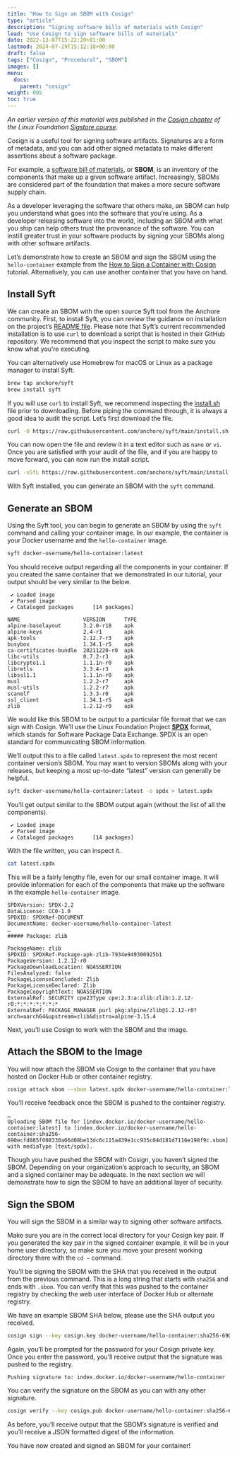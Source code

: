 ```yaml
---
title: "How to Sign an SBOM with Cosign"
type: "article"
description: "Signing software bills of materials with Cosign"
lead: "Use Cosign to sign software bills of materials"
date: 2022-13-07T15:22:20+01:00
lastmod: 2024-07-29T15:12:18+00:00
draft: false
tags: ["Cosign", "Procedural", "SBOM"]
images: []
menu:
  docs:
    parent: "cosign"
weight: 005
toc: true
---
```


_An earlier version of this material was published in the [Cosign chapter](https://learning.edx.org/course/course-v1:LinuxFoundationX+LFS182x+2T2022/block-v1:LinuxFoundationX+LFS182x+2T2022+type@sequential+block@204b98f35bca48c194d1868e0356bef1/block-v1:LinuxFoundationX+LFS182x+2T2022+type@vertical+block@2f0ad9cb8f124a39ab555ac8bf1a114c) of the Linux Foundation [Sigstore course](https://learning.edx.org/course/course-v1:LinuxFoundationX+LFS182x+2T2022/home)._

Cosign is a useful tool for signing software artifacts. Signatures are a form of metadata, and you can add other signed metadata to make different assertions about a software package. 

For example, a [software bill of materials](https://www.cisa.gov/sbom), or **SBOM**, is an inventory of the components that make up a given software artifact. Increasingly, SBOMs are considered part of the foundation that makes a more secure software supply chain. 

As a developer leveraging the software that others make, an SBOM can help you understand what goes into the software that you’re using. As a developer releasing software into the world, including an SBOM with what you ship can help others trust the provenance of the software. You can instill greater trust in your software products by signing your SBOMs along with other software artifacts. 

Let’s demonstrate how to create an SBOM and sign the SBOM using the `hello-container` example from the [How to Sign a Container with Cosign](/open-source/sigstore/cosign/how-to-sign-a-container-with-cosign/) tutorial. Alternatively, you can use another container that you have on hand.

## Install Syft

We can create an SBOM with the open source Syft tool from the Anchore community. First, to install Syft, you can review the guidance on installation on the project’s [README file](https://github.com/anchore/syft#installation). Please note that Syft’s current recommended installation is to use `curl` to download a script that is hosted in their GitHub repository. We recommend that you inspect the script to make sure you know what you’re executing.

You can alternatively use Homebrew for macOS or Linux as a package manager to install Syft:

```sh
brew tap anchore/syft
brew install syft
```

If you will use `curl` to install Syft, we recommend inspecting the [install.sh](https://github.com/anchore/syft/blob/main/install.sh) file prior to downloading. Before piping the command through, it is always a good idea to audit the script. Let’s first download the file.

```sh
curl -O https://raw.githubusercontent.com/anchore/syft/main/install.sh
```

You can now open the file and review it in a text editor such as `nano` or `vi`. Once you are satisfied with your audit of the file, and if you are happy to move forward, you can now run the install script. 

```sh
curl -sSfL https://raw.githubusercontent.com/anchore/syft/main/install.sh | sh -s -- -b /usr/local/bin
```

With Syft installed, you can generate an SBOM with the `syft` command. 

## Generate an SBOM

Using the Syft tool, you can begin to generate an SBOM by using the `syft` command and calling your container image. In our example, the container is your Docker username and the `hello-container` image. 

```sh
syft docker-username/hello-container:latest
```

You should receive output regarding all the components in your container. If you created the same container that we demonstrated in our tutorial, your output should be very similar to the below. 

```
 ✔ Loaded image            
 ✔ Parsed image            
 ✔ Cataloged packages      [14 packages]

NAME                    VERSION      TYPE
alpine-baselayout       3.2.0-r18    apk   
alpine-keys             2.4-r1       apk   
apk-tools               2.12.7-r3    apk   
busybox                 1.34.1-r5    apk   
ca-certificates-bundle  20211220-r0  apk   
libc-utils              0.7.2-r3     apk   
libcrypto1.1            1.1.1n-r0    apk   
libretls                3.3.4-r3     apk   
libssl1.1               1.1.1n-r0    apk   
musl                    1.2.2-r7     apk   
musl-utils              1.2.2-r7     apk   
scanelf                 1.3.3-r0     apk   
ssl_client              1.34.1-r5    apk   
zlib                    1.2.12-r0    apk   
```

We would like this SBOM to be output to a particular file format that we can sign with Cosign. We’ll use the Linux Foundation Project **[SPDX](https://spdx.dev/)** format, which stands for Software Package Data Exchange. SPDX is an open standard for communicating SBOM information. 

We’ll output this to a file called `latest.spdx` to represent the most recent container version’s SBOM. You may want to version SBOMs along with your releases, but keeping a most up-to-date “latest” version can generally be helpful. 

```sh
syft docker-username/hello-container:latest -o spdx > latest.spdx
```

You’ll get output similar to the SBOM output again (without the list of all the components).

```
 ✔ Loaded image            
 ✔ Parsed image            
 ✔ Cataloged packages      [14 packages]
```

With the file written, you can inspect it.

```sh
cat latest.spdx
```

This will be a fairly lengthy file, even for our small container image. It will provide information for each of the components that make up the software in the example `hello-container` image. 

```
SPDXVersion: SPDX-2.2
DataLicense: CC0-1.0
SPDXID: SPDXRef-DOCUMENT
DocumentName: docker-username/hello-container-latest
…
##### Package: zlib

PackageName: zlib
SPDXID: SPDXRef-Package-apk-zlib-7934e949300925b1
PackageVersion: 1.2.12-r0
PackageDownloadLocation: NOASSERTION
FilesAnalyzed: false
PackageLicenseConcluded: Zlib
PackageLicenseDeclared: Zlib
PackageCopyrightText: NOASSERTION
ExternalRef: SECURITY cpe23Type cpe:2.3:a:zlib:zlib:1.2.12-r0:*:*:*:*:*:*:*
ExternalRef: PACKAGE_MANAGER purl pkg:alpine/zlib@1.2.12-r0?arch=aarch64&upstream=zlib&distro=alpine-3.15.4
```

Next, you’ll use Cosign to work with the SBOM and the image.

## Attach the SBOM to the Image

You will now attach the SBOM via Cosign to the container that you have hosted on Docker Hub or other container registry.

```sh
cosign attach sbom --sbom latest.spdx docker-username/hello-container:latest
```

You’ll receive feedback once the SBOM is pushed to the container registry.

```
…
Uploading SBOM file for [index.docker.io/docker-username/hello-container:latest] to [index.docker.io/docker-username/hello-container:sha256-690ecfd885f008330a66d08be13dc6c115a439e1cc935c04d181d7116e198f9c.sbom] with mediaType [text/spdx].
```

Though you have pushed the SBOM with Cosign, you haven’t signed the SBOM. Depending on your organization’s approach to security, an SBOM and a signed container may be adequate. In the next section we will demonstrate how to sign the SBOM to have an additional layer of security.

## Sign the SBOM

You will sign the SBOM in a similar way to signing other software artifacts. 

Make sure you are in the correct local directory for your Cosign key pair. If you generated the key pair in the signed container example, it will be in your home user directory, so make sure you move your present working directory there with the `cd ~` command.

You’ll be signing the SBOM with the SHA that you received in the output from the previous command. This is a long string that starts with `sha256` and ends with `.sbom`. You can verify that this was pushed to the container registry by checking the web user interface of Docker Hub or alternate registry. 

We have an example SBOM SHA below, please use the SHA output you received.

```sh
cosign sign --key cosign.key docker-username/hello-container:sha256-690ecfd885f008330a66d08be13dc6c115a439e1cc935c04d181d7116e198f9c.sbom
```

Again, you’ll be prompted for the password for your Cosign private key. Once you enter the password, you’ll receive output that the signature was pushed to the registry.

```
Pushing signature to: index.docker.io/docker-username/hello-container
```

You can verify the signature on the SBOM as you can with any other signature.

```sh
cosign verify --key cosign.pub docker-username/hello-container:sha256-690ecfd885f008330a66d08be13dc6c115a439e1cc935c04d181d7116e198f9c.sbom
```

As before, you’ll receive output that the SBOM’s signature is verified and you’ll receive a JSON formatted digest of the information. 

You have now created and signed an SBOM for your container!
